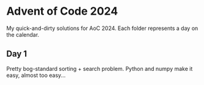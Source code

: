 # Advent of Code 2024

My quick-and-dirty solutions for AoC 2024. Each folder represents a day on the calendar.

## Day 1

Pretty bog-standard sorting + search problem. Python and numpy make it easy, almost too easy...
